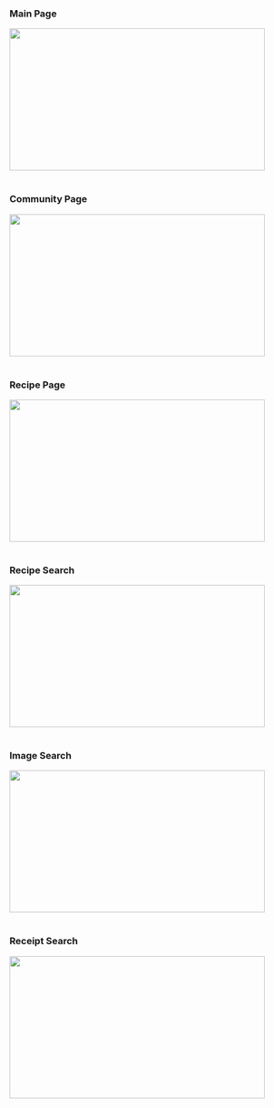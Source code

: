 <h3>Main Page</h3>

<img src="https://github.com/Woni1010011/KDT-Hackathon/assets/125336999/8083d235-60d2-4039-a174-328371f5707d" width="450" height="250">

<br>
<br>

<h3>Community Page</h3>

<img src="https://github.com/Woni1010011/KDT-Hackathon/assets/125336999/216b8028-a5c7-44d8-bce2-5163bcc10b12" width="450" height="250">

<br>
<br>

<h3>Recipe Page</h3>

<img src="https://github.com/Woni1010011/KDT-Hackathon/assets/125336999/b4c60cbe-bffb-46e0-af29-02da53eecfd2" width="450" height="250">

<br>
<br>

<h3>Recipe Search</h3>

<img src="https://github.com/Woni1010011/KDT-Hackathon/assets/125336999/97f88af5-9599-4a42-a70f-2b5bdde8333a" width="450" height="250">

<br>
<br>

<h3>Image Search</h3>

<img src="https://github.com/Woni1010011/KDT-Hackathon/assets/125336999/cca1923b-df6b-4edf-8aac-2344946cbaed" width="450" height="250">

<br>
<br>

<h3>Receipt Search</h3>

<img src="https://github.com/Woni1010011/KDT-Hackathon/assets/125336999/221faca5-938d-4110-a02a-5b00912585ef" width="450" height="250">

